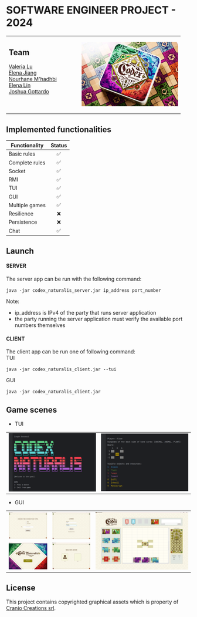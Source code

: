 # SOFTWARE ENGINEER PROJECT - 2024
<table>
<tr>
<td width="185">

## Team
<a href="https://github.com/lsy0000000">Valeria Lu</a> </br>
<a href="https://github.com/Jiang00001">Elena Jiang</a> </br>
<a href="https://github.com/nourmh21">Nourhane M'hadhbi</a></br>
<a href="https://github.com/ElenaLin31">Elena Lin</a></br>
<a href="https://github.com/joshuagottardo-polimi">Joshua Gottardo</a></br>
<br>
<br>
</td>

<td>

<img height="175" src="CodexNaturalis/src/main/resources/readme/game_image_physical.jpg" width="auto"/></a>
</td>
</tr>
</table>

## Implemented functionalities 

| Functionality  | Status |
|----------------|:------:|
| Basic rules    |   ✅    |
| Complete rules |   ✅    | 
| Socket         |   ✅    | 
| RMI            |   ✅    |
| TUI            |   ✅    | 
| GUI            |   ✅    |
| Multiple games |   ✅    | 
| Resilience     |   ❌    |
| Persistence    |   ❌    |
| Chat           |   ✅    |

## Launch
#### SERVER
The server app can be run with the following command:
```shell
java -jar codex_naturalis_server.jar ip_address port_number   
```
Note: 
- ip_address is IPv4 of the party that runs server application
- the party running the server application must verify the available port numbers themselves
#### CLIENT
The client app can be run one of following command: <br>
TUI
```shell
java -jar codex_naturalis_client.jar --tui
```
GUI
```shell
java -jar codex_naturalis_client.jar    
```

## Game scenes
* TUI
<table>
<td><img width=250px; src="CodexNaturalis/src/main/resources/readme/tui_home.png"></td>
<td><img width=250px; src="CodexNaturalis/src/main/resources/readme/tui_board.png"></td>
</table>

* GUI
<table>
<td><img width=300px; src="CodexNaturalis/src/main/resources/readme/Connection.png"></td>
<td><img width=300px; src="CodexNaturalis/src/main/resources/readme/Login.png"></td>
<td rowspan="2"><img width=725px; src="CodexNaturalis/src/main/resources/readme/InGame.png"></td>
<tr >
<td><img width=300px; src="CodexNaturalis/src/main/resources/readme/Home.png"></td>
<td><img width=300px; src="CodexNaturalis/src/main/resources/readme/Lobby.png"></td>
</tr>
</table>



## License

This project contains copyrighted graphical assets which is property of <a href = "https://www.craniocreations.it/prodotto/codex-naturalis">Cranio Creations srl</a>.
